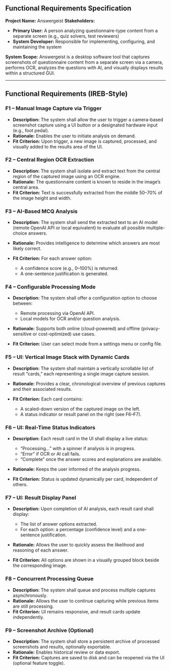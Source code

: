 ## Functional Requirements Specification

**Project Name:** Answergeist
**Stakeholders:**

* **Primary User:** A person analyzing questionnaire-type content from a separate screen (e.g., quiz solvers, test reviewers)
* **System Developer:** Responsible for implementing, configuring, and maintaining the system

**System Scope:**
Answergeist is a desktop software tool that captures screenshots of questionnaire content from a separate screen via a camera, performs OCR, analyzes the questions with AI, and visually displays results within a structured GUI.

---

## Functional Requirements (IREB-Style)

### F1 – Manual Image Capture via Trigger

* **Description:** The system shall allow the user to trigger a camera-based screenshot capture using a UI button or a designated hardware input (e.g., foot pedal).
* **Rationale:** Enables the user to initiate analysis on demand.
* **Fit Criterion:** Upon trigger, a new image is captured, processed, and visually added to the results area of the UI.

### F2 – Central Region OCR Extraction

* **Description:** The system shall isolate and extract text from the central region of the captured image using an OCR engine.
* **Rationale:** The questionnaire content is known to reside in the image’s central area.
* **Fit Criterion:** Text is successfully extracted from the middle 50–70% of the image height and width.

### F3 – AI-Based MCQ Analysis

* **Description:** The system shall send the extracted text to an AI model (remote OpenAI API or local equivalent) to evaluate all possible multiple-choice answers.
* **Rationale:** Provides intelligence to determine which answers are most likely correct.
* **Fit Criterion:** For each answer option:

  * A confidence score (e.g., 0–100%) is returned.
  * A one-sentence justification is generated.

### F4 – Configurable Processing Mode

* **Description:** The system shall offer a configuration option to choose between:

  * Remote processing via OpenAI API.
  * Local models for OCR and/or question analysis.
* **Rationale:** Supports both online (cloud-powered) and offline (privacy-sensitive or cost-optimized) use cases.
* **Fit Criterion:** User can select mode from a settings menu or config file.

### F5 – UI: Vertical Image Stack with Dynamic Cards

* **Description:** The system shall maintain a vertically scrollable list of result “cards,” each representing a single image capture session.
* **Rationale:** Provides a clear, chronological overview of previous captures and their associated results.
* **Fit Criterion:** Each card contains:

  * A scaled-down version of the captured image on the left.
  * A status indicator or result panel on the right (see F6–F7).

### F6 – UI: Real-Time Status Indicators

* **Description:** Each result card in the UI shall display a live status:

  * “Processing...” with a spinner if analysis is in progress.
  * “Error” if OCR or AI call fails.
  * “Complete” once the answer scores and explanations are available.
* **Rationale:** Keeps the user informed of the analysis progress.
* **Fit Criterion:** Status is updated dynamically per card, independent of others.

### F7 – UI: Result Display Panel

* **Description:** Upon completion of AI analysis, each result card shall display:

  * The list of answer options extracted.
  * For each option: a percentage (confidence level) and a one-sentence justification.
* **Rationale:** Allows the user to quickly assess the likelihood and reasoning of each answer.
* **Fit Criterion:** All options are shown in a visually grouped block beside the corresponding image.

### F8 – Concurrent Processing Queue

* **Description:** The system shall queue and process multiple captures asynchronously.
* **Rationale:** Allows the user to continue capturing while previous items are still processing.
* **Fit Criterion:** UI remains responsive, and result cards update independently.

### F9 – Screenshot Archive (Optional)

* **Description:** The system shall store a persistent archive of processed screenshots and results, optionally exportable.
* **Rationale:** Enables historical review or data export.
* **Fit Criterion:** Captures are saved to disk and can be reopened via the UI (optional feature toggle).
